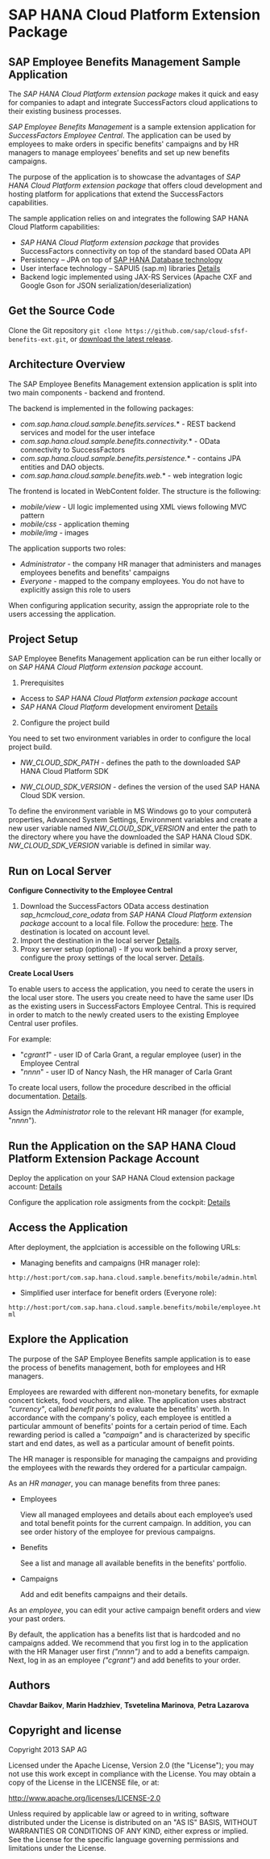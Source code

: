 SAP HANA Cloud Platform Extension Package 
=========================================

SAP Employee Benefits Management Sample Application
-----------------------------------------------

The *SAP HANA Cloud Platform extension package* makes it quick and easy for companies to adapt and integrate SuccessFactors cloud applications to their existing business processes.

*SAP Employee Benefits Management* is a sample extension application for *SuccessFactors Employee Central*. The application can be used by employees to make orders in specific benefits' campaigns and by HR managers to manage employees’ benefits and set up new benefits campaigns.

The purpose of the application is to showcase the advantages of *SAP HANA Cloud Platform extension package* that offers cloud development and hosting platform for applications that extend the SuccessFactors capabilities.

The sample application relies on and integrates the following SAP HANA Cloud Platform capabilities:

* *SAP HANA Cloud Platform extension package* that provides SuccessFactors connectivity  on top of the standard based OData API 
* Persistency – JPA on top of [SAP HANA Database technology](http://www.saphana.com/welcome)
* User interface technology – SAPUI5 (sap.m) libraries [Details](https://sapui5.hana.ondemand.com/sdk/test-resources/sap/m/demokit/explored/index.html)
*  Backend logic implemented using JAX-RS Services (Apache CXF and Google Gson for JSON serialization/deserialization)

Get the Source Code
-------------------

Clone the Git repository `git clone https://github.com/sap/cloud-sfsf-benefits-ext.git`, or [download the latest release](https://github.com/sap/cloud-sfsf-benefits-ext/zipball/master).

Architecture Overview
---------------------

The SAP Employee Benefits Management extension application is split into two main components - backend and frontend. 

The backend is implemented in the following packages:

  - *com.sap.hana.cloud.sample.benefits.services.** - REST backend services and model for the user inteface
  - *com.sap.hana.cloud.sample.benefits.connectivity.** - OData connectivity to SuccessFactors  
  - *com.sap.hana.cloud.sample.benefits.persistence.** - contains JPA entities and DAO objects.
  - *com.sap.hana.cloud.sample.benefits.web.** - web integration logic

The frontend is located in WebContent folder. The structure is the following:

  - *mobile/view* - UI logic implemented using XML views following MVC pattern
  - *mobile/css* - application theming
  - *mobile/img* - images
  
The application supports two roles:

- *Administrator* - the company HR manager that administers and manages employees benefits and benefits' campaigns
- *Everyone* - mapped to the company employees. You do not have to explicitly assign this role to users

When configuring application security, assign the appropriate role to the users accessing the application.

Project Setup
-----------------

SAP Employee Benefits Management application can be run either locally or on *SAP HANA Cloud Platform extension package* account.

1. Prerequisites

 * Access to *SAP HANA Cloud Platform extension package* account
 * *SAP HANA Cloud Platform* development enviroment [Details](https://help.hana.ondemand.com/help/frameset.htm?e815ca4cbb5710148376c549fd74c0db.html)

2. Configure the project build

You need to set two environment variables in order to configure the local project build.

* *NW_CLOUD_SDK_PATH* - defines the path to the downloaded SAP HANA Cloud Platform SDK

* *NW_CLOUD_SDK_VERSION* - defines the version of the used SAP HANA Cloud SDK version.

To define the environment variable in MS Windows go to your computerâ properties, Advanced System Settings, Environment variables and create a new user variable named *NW_CLOUD_SDK_VERSION* and enter the path to the directory where you have the downloaded the SAP HANA Cloud SDK. *NW_CLOUD_SDK_VERSION* variable is defined in similar way.



Run on Local Server
-------------------

**Configure Connectivity to the Employee Central**

 1. Download the SuccessFactors OData access destination *sap_hcmcloud_core_odata* from  *SAP HANA Cloud Platform extension package* account to a local file. 
 Follow the procedure: [here](https://help.hana.ondemand.com/help/frameset.htm?f02a359183c74429a9d82b23feb15243.html). The destination is located on account level.
 2. Import the destination in the local server [Details](https://help.hana.ondemand.com/help/frameset.htm?0334aa5dbb304deb83a30503967b6f8d.html).
 3. Proxy server setup (optional) - If you work behind a proxy server, configure the proxy settings of the local server. [Details](https://help.hana.ondemand.com/help/frameset.htm?e592cf6cbb57101495d3c28507d20f1b.html).

**Create Local Users**

To enable users to access the application, you need to cerate the users in the local user store. The users you create need to have the same user IDs as the existing users in SuccessFactors Employee Central. This is required in order to match to the newly created users to the existing Employee Central user profiles.

For example:

- "*cgrant1*" - user ID of Carla Grant, a regular employee (user) in the Employee Central
- "*nnnn*" - user ID of Nancy Nash, the HR manager of Carla Grant

To create local users, follow the procedure described in the official documentation. [Details](https://help.hana.ondemand.com/help/frameset.htm?fe47e02fd9514ab889c37250ed771c0c.html).

Assign the *Administrator* role to the relevant HR manager (for example, "*nnnn*").

Run the Application on the  SAP HANA Cloud Platform Extension Package Account
----------------------------------------------------------

Deploy the application on your SAP HANA Cloud extension package account: [Details](https://help.hana.ondemand.com/help/frameset.htm?e5dfbc6cbb5710149279f67fb43d4e5d.html)

Configure the application role assigments from the cockpit: [Details](https://help.hana.ondemand.com/help/frameset.htm?db8175b9d976101484e6fa303b108acd.html)


Access the Application 
----------------------

After deployment, the applciation is accessible on the following URLs:

* Managing benefits and campaigns (HR manager role):

`http://host:port/com.sap.hana.cloud.sample.benefits/mobile/admin.html`

* Simplified user interface for benefit orders (Everyone role):

`http://host:port/com.sap.hana.cloud.sample.benefits/mobile/employee.html`
 
Explore the Application
-----------------------

The purpose of the SAP Employee Benefits sample application is to ease the process of benefits management, both for employees and HR managers.

Employees are rewarded with different non-monetary benefits, for exmaple concert tickets, food vouchers, and alike. The application uses abstract *"currency"*, called *benefit points* to evaluate the benefits' worth. In accordance with the company's policy, each employee is entitled a particular ammount of benefits' points for a certain period of time. Each rewarding period is called a *"campaign"* and is characterized by specific start and end dates, as well as a particular amount of benefit points. 

The HR manager is responsible for managing the campaigns and providing the employees with the rewards they ordered for a particular campaign.

As an *HR manager*, you can manage benefits from three panes:

* Employees

  View all managed employees and details about each employee’s used and total benefit points for the current campaign. In addition, you can see order history of the employee for previous campaigns.

* Benefits
 
  See a list and manage all available benefits in the benefits' portfolio.

* Campaigns

  Add and edit benefits campaigns and their details.

As an *employee*, you can edit your active campaign benefit orders and view your past orders.

By default, the application has a benefits list that is hardcoded and no campaigns added. We recommend that you first log in to the application with the HR Manager user first *("nnnn")* and to add a benefits campaign. Next, log in as an employee *("cgrant")* and add benefits to your order.  

Authors
-------

**Chavdar Baikov**,
**Marin Hadzhiev**,
**Tsvetelina Marinova**,
**Petra Lazarova**

Copyright and license
---------------------

Copyright 2013 SAP AG

Licensed under the Apache License, Version 2.0 (the "License");
you may not use this work except in compliance with the License.
You may obtain a copy of the License in the LICENSE file, or at:

   http://www.apache.org/licenses/LICENSE-2.0

Unless required by applicable law or agreed to in writing, software
distributed under the License is distributed on an "AS IS" BASIS,
WITHOUT WARRANTIES OR CONDITIONS OF ANY KIND, either express or implied.
See the License for the specific language governing permissions and
limitations under the License.
